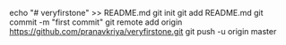 echo "# veryfirstone" >> README.md
git init
git add README.md
git commit -m "first commit"
git remote add origin https://github.com/pranavkriya/veryfirstone.git
git push -u origin master
